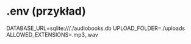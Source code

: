 # .env (przykład)

DATABASE_URL=sqlite:///./audiobooks.db
UPLOAD_FOLDER=./uploads
ALLOWED_EXTENSIONS=.mp3,.wav
